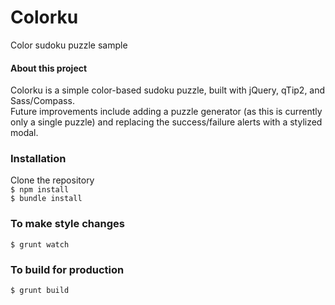 # Colorku
Color sudoku puzzle sample

#### About this project
Colorku is a simple color-based sudoku puzzle, built with jQuery, qTip2, and Sass/Compass.  
Future improvements include adding a puzzle generator (as this is currently only a single puzzle) and replacing the success/failure alerts with a stylized modal.

### Installation
Clone the repository  
`$ npm install`  
`$ bundle install`

### To make style changes
`$ grunt watch`

### To build for production
`$ grunt build`